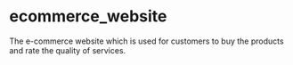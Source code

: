# ecommerce_website
The e-commerce website which is used for customers to buy the products and rate the quality of services.
